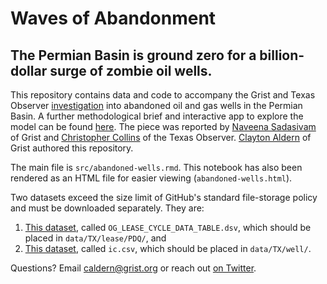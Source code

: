 # Waves of Abandonment
## The Permian Basin is ground zero for a billion-dollar surge of zombie oil wells.
This repository contains data and code to accompany the Grist and Texas Observer [investigation](https://grist.org/abandoned-oil-gas-wells-permian-texas-new-mexico/) into abandoned oil and gas wells in the Permian Basin. A further methodological brief and interactive app to explore the model can be found [here](https://grist.org/energy/scale-of-texas-new-mexico-abandoned-oil-wells/). The piece was reported by [Naveena Sadasivam](https://twitter.com/NaveenaSivam) of Grist and [Christopher Collins](https://twitter.com/collins_reports) of the Texas Observer. [Clayton Aldern](https://twitter.com/compatibilism) of Grist authored this repository.   
  
The main file is `src/abandoned-wells.rmd`. This notebook has also been rendered as an HTML file for easier viewing (`abandoned-wells.html`).  
  
Two datasets exceed the size limit of GitHub's standard file-storage policy and must be downloaded separately. They are:
1. [This dataset](), called `OG_LEASE_CYCLE_DATA_TABLE.dsv`, which should be placed in `data/TX/lease/PDQ/`, and
2. [This dataset](https://drive.google.com/file/d/106dUPDX-qYZu1oDksbRXpIg6l19uszxc/view?usp=sharing), called `ic.csv`, which should be placed in `data/TX/well/`.  
  
Questions? Email [caldern@grist.org](mailto:caldern@grist.org) or reach out [on Twitter](https://twitter.com/compatibilism).
